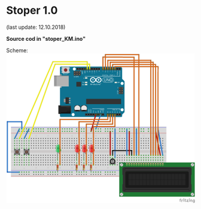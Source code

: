 # Stoper 1.0

(last update: 12.10.2018)

<b>Source cod in "stoper_KM.ino"</b>

Scheme:
![alt text](https://github.com/Kacper1263/arduino/blob/master/stoper/stoper_KM_bb.png)


